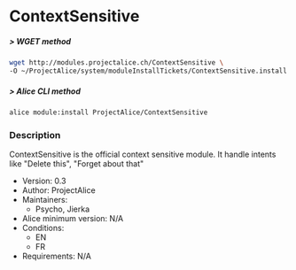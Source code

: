 # ContextSensitive

##### > WGET method
```bash
wget http://modules.projectalice.ch/ContextSensitive \
-O ~/ProjectAlice/system/moduleInstallTickets/ContextSensitive.install
```

##### > Alice CLI method
```bash
alice module:install ProjectAlice/ContextSensitive
```

### Description
ContextSensitive is the official context sensitive module. It handle intents like "Delete this", "Forget about that"

- Version: 0.3
- Author: ProjectAlice
- Maintainers:
  - Psycho, Jierka
- Alice minimum version: N/A
- Conditions:
  - EN
  - FR
- Requirements: N/A
